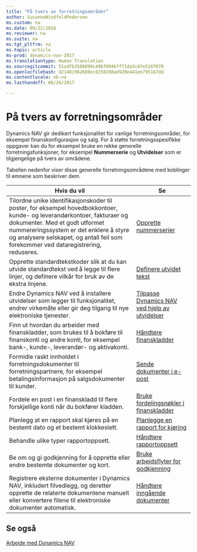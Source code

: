 ```yaml
---
title: "På tvers av forretningsområder"
author: SusanneWindfeldPedersen
ms.custom: na
ms.date: 09/22/2016
ms.reviewer: na
ms.suite: na
ms.tgt_pltfrm: na
ms.topic: article
ms-prod: dynamics-nav-2017
ms.translationtype: Human Translation
ms.sourcegitcommit: 51adfb3588099c496f0946ff71da5c6fe518f070
ms.openlocfilehash: d21481962689ec0258208ad920e441ee795167dd
ms.contentlocale: nb-no
ms.lasthandoff: 06/26/2017

---
```


# <a name="across-business-areas"></a>På tvers av forretningsområder

Dynamics NAV gir dedikert funksjonalitet for vanlige forretningsområder, for eksempel finanskonfigurasjon og salg. For å støtte forretningsspesifikke oppgaver kan du for eksempel bruke en rekke generelle forretningsfunksjoner, for eksempel **Nummerserie** og **Utvidelser** som er tilgjengelige på tvers av områdene.

Tabellen nedenfor viser disse generelle forretningsområdene med koblinger til emnene som beskriver dem.

|Hvis du vil   |Se   |
|-----|------|
|Tilordne unike identifikasjonskoder til poster, for eksempel hovedbokkontoer, kunde- og leverandørkontoer, fakturaer og dokumenter. Med et godt utformet nummereringssystem er det enklere å styre og analysere selskapet, og antall feil som forekommer ved dataregistrering, reduseres.|[Opprette nummerserier](ui-create-number-series.md)|
|Opprette standardtekstkoder slik at du kan utvide standardtekst ved å legge til flere linjer, og definere vilkår for bruk av de ekstra linjene.|[Definere utvidet tekst](ui-how-define-ext-text.md)|
|Endre Dynamics NAV ved å installere utvidelser som legger til funksjonalitet, endrer virkemåte eller gir deg tilgang til nye elektroniske tjenester.|[Tilpasse Dynamics NAV ved hjelp av utvidelser](ui-extensions.md)|
|Finn ut hvordan du arbeider med finanskladder, som brukes til å bokføre til finanskonti og andre konti, for eksempel bank-, kunde-, leverandør- og aktivakonti.|[Håndtere finanskladder](ui-work-general-journals.md)|
|Formidle raskt innholdet i forretningsdokumenter til forretningspartnere, for eksempel betalingsinformasjon på salgsdokumenter til kunder.|[Sende dokumenter i e-post](ui-how-send-documents-email.md)|
|Fordele en post i en finanskladd til flere forskjellige konti når du bokfører kladden.|[Bruke fordelingsnøkler i finanskladder](ui-how-use-allocation-keys-general-journals.md)|
|Planlegg at en rapport skal kjøres på en bestemt dato og et bestemt klokkeslett.|[Planlegge en rapport for kjøring](ui-schedule-report.md)|
|Behandle ulike typer rapportoppsett.|[Håndtere rapportoppsett](ui-manage-report-layouts.md)|
|Be om og gi godkjenning for å opprette eller endre bestemte dokumenter og kort.|[Bruke arbeidsflyter for godkjenning](across-how-use-approval-workflows.md)|
|Registrere eksterne dokumenter i Dynamics NAV, inkludert filvedlegg, og deretter opprette de relaterte dokumentene manuelt eller konvertere filene til elektroniske dokumenter automatisk.|[Håndtere inngående dokumenter](across-income-documents.md)|

## <a name="see-also"></a>Se også
[Arbeide med Dynamics NAV](ui-work-product.md)


